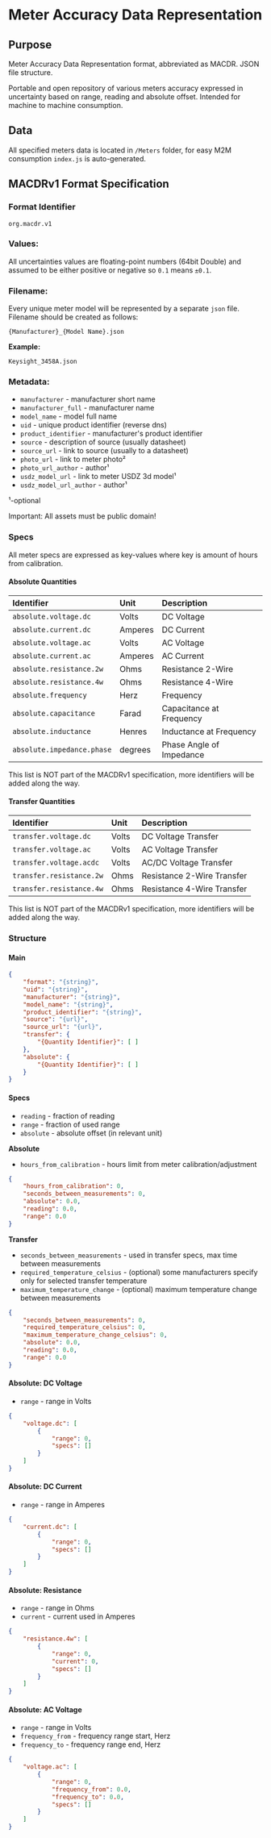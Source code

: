 # Meter Accuracy Data Representation

## Purpose

Meter Accuracy Data Representation format, abbreviated as MACDR. JSON file structure.

Portable and open repository of various meters accuracy expressed in uncertainty based on range, reading and absolute offset. Intended for machine to machine consumption.

## Data

All specified meters data is located in `/Meters` folder, for easy M2M consumption `index.js` is auto-generated.

## MACDRv1 Format Specification

### Format Identifier

`org.macdr.v1`

### Values:

All uncertainties values are floating-point numbers (64bit Double) and assumed to be either positive or negative so `0.1` means `±0.1`.

### Filename:

Every unique meter model will be represented by a separate `json` file. Filename should be created as follows:

`{Manufacturer}_{Model Name}.json`

**Example:**

`Keysight_3458A.json`

### Metadata:

- `manufacturer` - manufacturer short name
- `manufacturer_full` - manufacturer name
- `model_name` - model full name
- `uid` - unique product identifier (reverse dns)
- `product_identifier` - manufacturer's product identifier
- `source` - description of source (usually datasheet)
- `source_url` - link to source (usually to a datasheet)
- `photo_url` - link to meter photo²
- `photo_url_author` - author¹
- `usdz_model_url` - link to meter USDZ 3d model¹
- `usdz_model_url_author` - author¹

¹-optional

Important: All assets must be public domain!

### Specs

All meter specs are expressed as key-values where key is amount of hours from calibration.

#### Absolute Quantities 

|               Identifier              | Unit     | Description                          |
|:--------------------------------------|:---------| :------------------------------------|
| `absolute.voltage.dc` 		 		| Volts    | DC Voltage
| `absolute.current.dc`					| Amperes  | DC Current
| `absolute.voltage.ac` 				| Volts    | AC Voltage
| `absolute.current.ac`					| Amperes  | AC Current
| `absolute.resistance.2w`				| Ohms     | Resistance 2-Wire
| `absolute.resistance.4w`				| Ohms     | Resistance 4-Wire
| `absolute.frequency`					| Herz     | Frequency
| `absolute.capacitance`				| Farad    | Capacitance at Frequency
| `absolute.inductance`					| Henres   | Inductance at Frequency
| `absolute.impedance.phase`			| degrees  | Phase Angle of Impedance

This list is NOT part of the MACDRv1 specification, more identifiers will be added along the way.

#### Transfer Quantities 

|               Identifier              | Unit     | Description                          |
|:--------------------------------------|:---------| :------------------------------------|
| `transfer.voltage.dc` 				| Volts    | DC Voltage Transfer
| `transfer.voltage.ac` 				| Volts    | AC Voltage Transfer
| `transfer.voltage.acdc` 				| Volts    | AC/DC Voltage Transfer
| `transfer.resistance.2w`				| Ohms     | Resistance 2-Wire Transfer
| `transfer.resistance.4w`				| Ohms     | Resistance 4-Wire Transfer

This list is NOT part of the MACDRv1 specification, more identifiers will be added along the way.

### Structure

#### Main

```json
{
    "format": "{string}",
	"uid": "{string}",
	"manufacturer": "{string}",
	"model_name": "{string}",
	"product_identifier": "{string}",
	"source": "{url}",
	"source_url": "{url}",
	"transfer": {
		"{Quantity Identifier}": [ ]
	},
	"absolute": {
		"{Quantity Identifier}": [ ]
	}
}
```

#### Specs

- `reading` - fraction of reading
- `range` - fraction of used range
- `absolute` - absolute offset (in relevant unit)

**Absolute**

- `hours_from_calibration` - hours limit from meter calibration/adjustment

```json
{
	"hours_from_calibration": 0,
	"seconds_between_measurements": 0,
	"absolute": 0.0,
	"reading": 0.0,
	"range": 0.0
}	
```

**Transfer**

- `seconds_between_measurements` - used in transfer specs, max time between measurements
- `required_temperature_celsius` - (optional) some manufacturers specify only for selected transfer temperature
- `maximum_temperature_change` - (optional) maximum temperature change between measurements

```json
{
	"seconds_between_measurements": 0,
	"required_temperature_celsius": 0,
	"maximum_temperature_change_celsius": 0,
	"absolute": 0.0,
	"reading": 0.0,
	"range": 0.0
}	
```

#### Absolute: DC Voltage

- `range` - range in Volts

```json
{
	"voltage.dc": [
		{
			"range": 0, 
			"specs": []
		}
	]
}
```

#### Absolute: DC Current

- `range` - range in Amperes

```json
{
	"current.dc": [
		{
			"range": 0, 
			"specs": []
		}
	]
}
```

#### Absolute: Resistance

- `range` - range in Ohms
- `current` - current used in Amperes

```json
{
	"resistance.4w": [
		{
			"range": 0, 
			"current": 0,
			"specs": []
		}
	]
}
```

#### Absolute: AC Voltage

- `range` - range in Volts
- `frequency_from` - frequency range start, Herz
- `frequency_to` - frequency range end, Herz

```json
{
	"voltage.ac": [
		{
			"range": 0, 
			"frequency_from": 0.0, 
			"frequency_to": 0.0, 
			"specs": []
		}
	]
}
```
